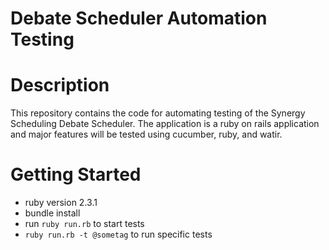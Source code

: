 # Debate Scheduler Automation Testing

# Description
This repository contains the code for automating testing of the Synergy Scheduling Debate Scheduler. The application is a ruby on rails application and major features will be tested using cucumber, ruby, and watir.

# Getting Started
* ruby version 2.3.1
* bundle install
* run `ruby run.rb` to start tests
* `ruby run.rb -t @sometag` to run specific tests

